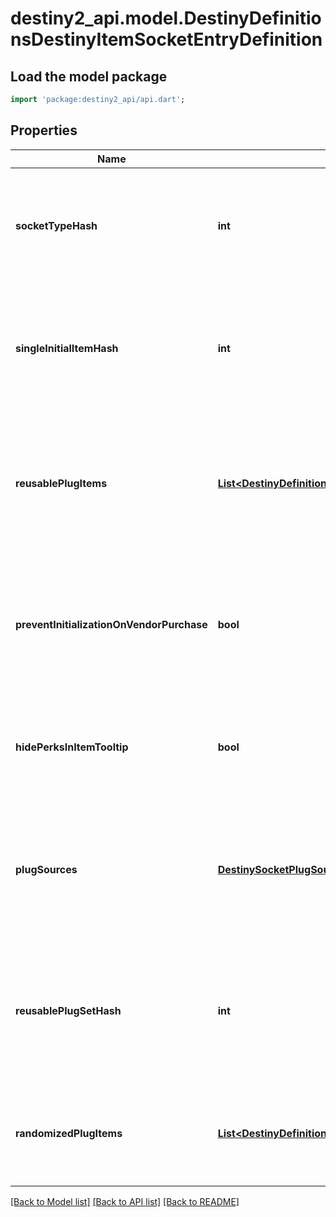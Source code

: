 # destiny2_api.model.DestinyDefinitionsDestinyItemSocketEntryDefinition

## Load the model package
```dart
import 'package:destiny2_api/api.dart';
```

## Properties
Name | Type | Description | Notes
------------ | ------------- | ------------- | -------------
**socketTypeHash** | **int** | All sockets have a type, and this is the hash identifier for this particular type. Use it to look up the DestinySocketTypeDefinition: read there for more information on how socket types affect the behavior of the socket. | [optional] [default to null]
**singleInitialItemHash** | **int** | If a valid hash, this is the hash identifier for the DestinyInventoryItemDefinition representing the Plug that will be initially inserted into the item on item creation. Otherwise, this Socket will either start without a plug inserted, or will have one randomly inserted. | [optional] [default to null]
**reusablePlugItems** | [**List&lt;DestinyDefinitionsDestinyItemSocketEntryPlugItemDefinition&gt;**](DestinyDefinitionsDestinyItemSocketEntryPlugItemDefinition.md) | This is a list of pre-determined plugs that can *always* be plugged into this socket, without the character having the plug in their inventory.  If this list is populated, you will not be allowed to plug an arbitrary item in the socket: you will only be able to choose from one of these reusable plugs. | [optional] [default to []]
**preventInitializationOnVendorPurchase** | **bool** | If this is true, then the socket will not be initialized with a plug if the item is purchased from a Vendor.  Remember that Vendors are much more than conceptual vendors: they include \&quot;Collection Kiosks\&quot; and other entities. See DestinyVendorDefinition for more information. | [optional] [default to null]
**hidePerksInItemTooltip** | **bool** | If this is true, the perks provided by this socket shouldn&#39;t be shown in the item&#39;s tooltip. This might be useful if it&#39;s providing a hidden bonus, or if the bonus is less important than other benefits on the item. | [optional] [default to null]
**plugSources** | [**DestinySocketPlugSources**](DestinySocketPlugSources.md) | Indicates where you should go to get plugs for this socket. This will affect how you populate your UI, as well as what plugs are valid for this socket. It&#39;s an alternative to having to check for the existence of certain properties (reusablePlugItems for example) to infer where plugs should come from. | [optional] [default to null]
**reusablePlugSetHash** | **int** | If this socket&#39;s plugs come from a reusable DestinyPlugSetDefinition, this is the identifier for that set. We added this concept to reduce some major duplication that&#39;s going to come from sockets as replacements for what was once implemented as large sets of items and kiosks (like Emotes). | [optional] [default to null]
**randomizedPlugItems** | [**List&lt;DestinyDefinitionsDestinyItemSocketEntryPlugItemRandomizedDefinition&gt;**](DestinyDefinitionsDestinyItemSocketEntryPlugItemRandomizedDefinition.md) | As of Forsaken, item sockets can have randomized plugs. If this is populated, the live data will return a subset of plugs from this list that are active and able to be inserted into the socket just like a reusable plug. | [optional] [default to []]

[[Back to Model list]](../README.md#documentation-for-models) [[Back to API list]](../README.md#documentation-for-api-endpoints) [[Back to README]](../README.md)


